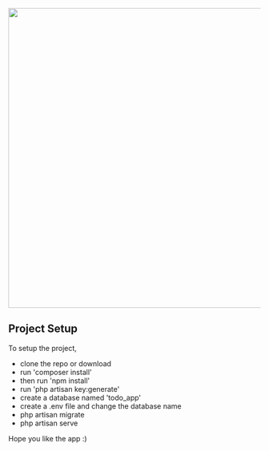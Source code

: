 <p align="center"><img src="https://lh3.googleusercontent.com/RPzHNKbnrn1-0mxOUVOKossWH7LguFrYM9S9ya6Y-VmuDAMhQV3VJP48dXJfguEMxfK8fGhreG1KqccmiGEKq9HckMFuUcir1iy7DEuhXEIXGr7BHkk2RMg43aXjW-j80jj6JFskzeVZhDhdGl5ocSc7-6e8fHAVjuJzsH9xJgg1v701k34lo7YrZxg-gT7IZs8uQAKTm-0PPzKUkOWK8QVatkUFWNVtGg89rxXz0N7ZiqmU70w6bhPk_RfBZfMxkTp0gaZteZrldIPABl72l5IDSygJeAMI6PJ_QLmOuR7HKZVirrjSbC3XZ29tFJsxYUcC60boBR44E5MIe33Al6aGzRn5j4FCa6s51ldY8rx9lUjLnDR5LD8PEULq13CG6WtP3avQwbD8Xhy0pTRBQTR-f-m3lcYNkJETX3RDS632xBtx9ZhmOhctxgf2MNd_LThj3dAhVUCY4sr8vyGnij0kXIUettUeq5S-91amL3P7G8a7h7FCW-Nm7vFqYCI89OECtAZhG7aMFwQfZ9dsjlWYQFT_sH6IkFv4dlp6WiWKLg0tt4hMlf4clELTSm9RIo28GCik8f83yhnCO9cY9ExpHEbjbk50M_4SolnryQ4gDl2YXsTXKASTBoUf2tACEj02GORpyDpxt8HpCDcN4t-Eq9JpmUzkbgh15dsT_oJ4haIioA539g=w707-h539-no" width="600"></p>

## Project Setup

To setup the project,
- clone the repo or download
- run 'composer install'
- then run 'npm install'
- run 'php artisan key:generate'
- create a database named 'todo_app'
- create a .env file and change the database name
- php artisan migrate
- php artisan serve

Hope you like the app :)

